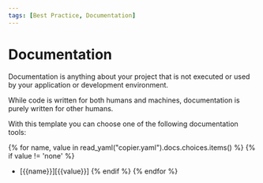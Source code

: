 ```yaml
---
tags: [Best Practice, Documentation]
---
```


# Documentation

Documentation is anything about your project that is not executed or used by your application or development environment.

While code is written for both humans and machines, documentation is purely written for other humans.

With this template you can choose one of the following documentation tools:

{% for name, value in read_yaml("copier.yaml").docs.choices.items() %}
{% if value != 'none' %}
- [{{name}}][{{value}}]
{% endif %}
{% endfor %}
